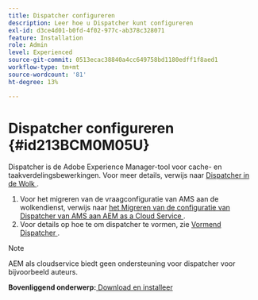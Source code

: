 ```yaml
---
title: Dispatcher configureren
description: Leer hoe u Dispatcher kunt configureren
exl-id: d3ce4d01-b0fd-4f02-977c-ab378c328071
feature: Installation
role: Admin
level: Experienced
source-git-commit: 0513ecac38840a4cc649758bd1180edff1f8aed1
workflow-type: tm+mt
source-wordcount: '81'
ht-degree: 13%

---
```


# Dispatcher configureren {#id213BCM0M05U}

Dispatcher is de Adobe Experience Manager-tool voor cache- en taakverdelingsbewerkingen. Voor meer details, verwijs naar [ Dispatcher in de Wolk ](https://experienceleague.adobe.com/docs/experience-manager-cloud-service/implementing/content-delivery/disp-overview.html?lang=en).

1. Voor het migreren van de vraagconfiguratie van AMS aan de wolkendienst, verwijs naar [ het Migreren van de configuratie van Dispatcher van AMS aan AEM as a Cloud Service ](https://experienceleague.adobe.com/docs/experience-manager-cloud-service/implementing/content-delivery/ams-aem.html?lang=en).
1. Voor details op hoe te om dispatcher te vormen, zie [ Vormend Dispatcher ](https://experienceleague.adobe.com/docs/experience-manager-dispatcher/using/configuring/dispatcher-configuration.html?lang=en).

>[!NOTE]
>
> AEM als cloudservice biedt geen ondersteuning voor dispatcher voor bijvoorbeeld auteurs.

**Bovenliggend onderwerp:**&#x200B;[ Download en installeer ](download-install.md)
